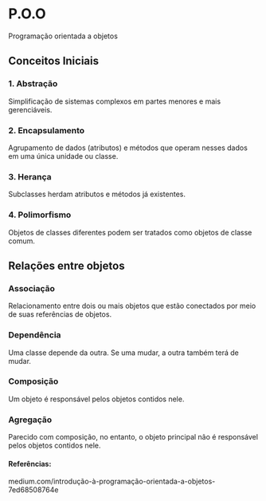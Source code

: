# P.O.O
Programação orientada a objetos

## Conceitos Iniciais
### 1. Abstração
Simplificação de sistemas complexos em partes menores e mais gerenciáveis.

### 2. Encapsulamento
Agrupamento de dados (atributos) e métodos que operam nesses dados em uma única unidade ou classe.

### 3. Herança
Subclasses herdam atributos e métodos já existentes.

### 4. Polimorfismo
Objetos de classes diferentes podem ser tratados como objetos de classe comum.


## Relações entre objetos
### Associação
Relacionamento entre dois ou mais objetos que estão conectados por meio de suas referências de objetos.

### Dependência
Uma classe depende da outra. Se uma mudar, a outra também terá de mudar.

### Composição
Um objeto é responsável pelos objetos contidos nele.

### Agregação
Parecido com composição, no entanto, o objeto principal não é responsável pelos objetos contidos nele.

#### Referências:
medium.com/introdução-à-programação-orientada-a-objetos-7ed68508764e
